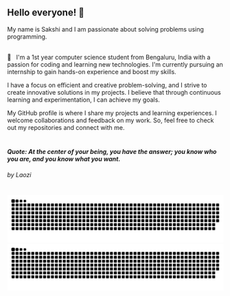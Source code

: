 ## Hello everyone! :wave:

My name is Sakshi and I am passionate about solving problems using programming.

<br/> :purple_heart: &nbsp; I'm a 1st year computer science student from Bengaluru, India with a passion for coding and learning new technologies. I'm currently pursuing an internship to gain hands-on experience and boost my skills.

I have a focus on efficient and creative problem-solving, and I strive to create innovative solutions in my projects. I believe that through continuous learning and experimentation, I can achieve my goals.

My GitHub profile is where I share my projects and learning experiences. I welcome collaborations and feedback on my work. So, feel free to check out my repositories and connect with me.

#

#### _Quote: At the center of your being, you have the answer; you know who you are, and you know what you want._

###### _by Laozi_

#

<img src="https://raw.githubusercontent.com/sakshiagrwal/sakshiagrwal/output/github-snake-dark.svg#gh-dark-mode-only">
<img src="https://raw.githubusercontent.com/sakshiagrwal/sakshiagrwal/output/github-snake.svg#gh-light-mode-only">
